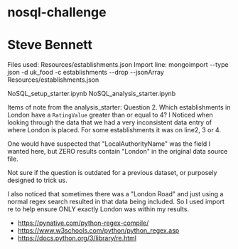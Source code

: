# nosql-challenge
# Steve Bennett 

Files used:
Resources/establishments.json
Import line: mongoimport --type json -d uk_food -c establishments --drop --jsonArray Resources/establishments.json

NoSQL_setup_starter.ipynb
NoSQL_analysis_starter.ipynb

Items of note from the analysis_starter:
Question 2. Which establishments in London have a `RatingValue` greater than or equal to 4?
I Noticed when looking through the data that we had a very inconsistent data entry of where London is placed. For some establishments it was on line2, 3 or 4.  

One would have suspected that "LocalAuthorityName" was the field I wanted here, but ZERO results contain "London" in the original data source file.

Not sure if the question is outdated for a previous dataset, or purposely designed to trick us.

I also noticed that sometimes there was a "London Road" and just using a normal regex search resulted in that data being included.  So I used import re to help ensure ONLY exactly London was within my results.

* https://pynative.com/python-regex-compile/
* https://www.w3schools.com/python/python_regex.asp
* https://docs.python.org/3/library/re.html

